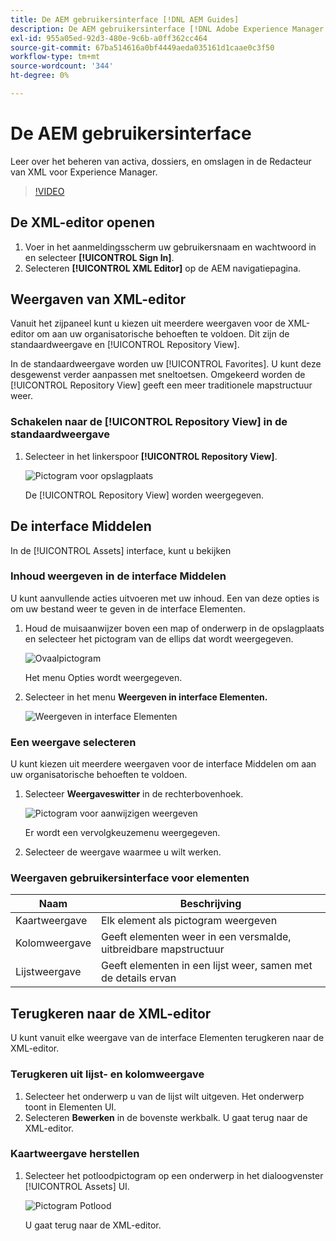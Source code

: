 ```yaml
---
title: De AEM gebruikersinterface [!DNL AEM Guides]
description: De AEM gebruikersinterface [!DNL Adobe Experience Manager Guides]
exl-id: 955a05ed-92d3-480e-9c6b-a0ff362cc464
source-git-commit: 67ba514616a0bf4449aeda035161d1caae0c3f50
workflow-type: tm+mt
source-wordcount: '344'
ht-degree: 0%

---
```


# De AEM gebruikersinterface

Leer over het beheren van activa, dossiers, en omslagen in de Redacteur van XML voor Experience Manager.

>[!VIDEO](https://video.tv.adobe.com/v/336659?quality=12&learn=on)

## De XML-editor openen

1. Voer in het aanmeldingsscherm uw gebruikersnaam en wachtwoord in en selecteer **[!UICONTROL Sign In]**.
1. Selecteren **[!UICONTROL XML Editor]** op de AEM navigatiepagina.

## Weergaven van XML-editor

Vanuit het zijpaneel kunt u kiezen uit meerdere weergaven voor de XML-editor om aan uw organisatorische behoeften te voldoen. Dit zijn de standaardweergave en [!UICONTROL Repository View].

In de standaardweergave worden uw [!UICONTROL Favorites]. U kunt deze desgewenst verder aanpassen met sneltoetsen. Omgekeerd worden de [!UICONTROL Repository View] geeft een meer traditionele mapstructuur weer.

### Schakelen naar de [!UICONTROL Repository View] in de standaardweergave

1. Selecteer in het linkerspoor **[!UICONTROL Repository View]**.

   ![Pictogram voor opslagplaats](images/common/repository-icon.png)

   De [!UICONTROL Repository View] worden weergegeven.

## De interface Middelen

In de [!UICONTROL Assets] interface, kunt u bekijken

### Inhoud weergeven in de interface Middelen

U kunt aanvullende acties uitvoeren met uw inhoud. Een van deze opties is om uw bestand weer te geven in de interface Elementen.

1. Houd de muisaanwijzer boven een map of onderwerp in de opslagplaats en selecteer het pictogram van de ellips dat wordt weergegeven.

   ![Ovaalpictogram](images/lesson-2/options-menu-with-markings.png)

   Het menu Opties wordt weergegeven.

1. Selecteer in het menu **Weergeven in interface Elementen.**

   ![Weergeven in interface Elementen](images/lesson-2/assets-ui.png)


### Een weergave selecteren

U kunt kiezen uit meerdere weergaven voor de interface Middelen om aan uw organisatorische behoeften te voldoen.

1. Selecteer **Weergaveswitter** in de rechterbovenhoek.

   ![Pictogram voor aanwijzigen weergeven](images/lesson-2/view-switcher.png)

   Er wordt een vervolgkeuzemenu weergegeven.

1. Selecteer de weergave waarmee u wilt werken.

### Weergaven gebruikersinterface voor elementen

| Naam | Beschrijving |
| --- | --- |
| Kaartweergave | Elk element als pictogram weergeven |
| Kolomweergave | Geeft elementen weer in een versmalde, uitbreidbare mapstructuur |
| Lijstweergave | Geeft elementen in een lijst weer, samen met de details ervan |

## Terugkeren naar de XML-editor

U kunt vanuit elke weergave van de interface Elementen terugkeren naar de XML-editor.

### Terugkeren uit lijst- en kolomweergave

1. Selecteer het onderwerp u van de lijst wilt uitgeven.
Het onderwerp toont in Elementen UI.
1. Selecteren **Bewerken** in de bovenste werkbalk.
U gaat terug naar de XML-editor.

### Kaartweergave herstellen

1. Selecteer het potloodpictogram op een onderwerp in het dialoogvenster [!UICONTROL Assets] UI.

   ![Pictogram Potlood](images/lesson-2/return-card-view.png)

   U gaat terug naar de XML-editor.

